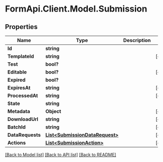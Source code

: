 # FormApi.Client.Model.Submission
## Properties

Name | Type | Description | Notes
------------ | ------------- | ------------- | -------------
**Id** | **string** |  | 
**TemplateId** | **string** |  | [optional] 
**Test** | **bool?** |  | 
**Editable** | **bool?** |  | [optional] 
**Expired** | **bool?** |  | 
**ExpiresAt** | **string** |  | [optional] 
**ProcessedAt** | **string** |  | [optional] 
**State** | **string** |  | 
**Metadata** | **Object** |  | [optional] 
**DownloadUrl** | **string** |  | [optional] 
**BatchId** | **string** |  | [optional] 
**DataRequests** | [**List&lt;SubmissionDataRequest&gt;**](SubmissionDataRequest.md) |  | [optional] 
**Actions** | [**List&lt;SubmissionAction&gt;**](SubmissionAction.md) |  | [optional] 

[[Back to Model list]](../README.md#documentation-for-models) [[Back to API list]](../README.md#documentation-for-api-endpoints) [[Back to README]](../README.md)

